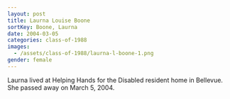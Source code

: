 ```yaml
---
layout: post
title: Laurna Louise Boone
sortKey: Boone, Laurna
date: 2004-03-05
categories: class-of-1988
images:
  - /assets/class-of-1988/laurna-l-boone-1.png
gender: female
---
```

Laurna lived at Helping Hands for the Disabled resident home in Bellevue.  She passed away on March 5, 2004.
